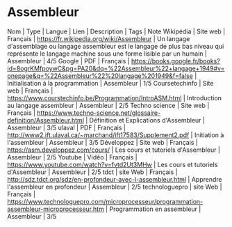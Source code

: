 # Assembleur

Nom | Type | Langue | Lien | Description | Tags | Note
Wikipédia | Site web | Français | https://fr.wikipedia.org/wiki/Assembleur | Un langage d'assemblage ou langage assembleur est le langage de plus bas niveau qui représente le langage machine sous une forme lisible par un humain | Assembleur |  4/5
Google | PDF | Français | https://books.google.fr/books?id=8ogrKMfpoywC&pg=PA20&dq=%22Assembleur%22+langage+1949#v=onepage&q=%22Assembleur%22%20langage%201949&f=false | Initialisation à la programmation | Assembleur |  1/5
Coursetechinfo | Site web | Français | https://www.courstechinfo.be/Programmation/IntroASM.html | Introduction au langage assembleur | Assembleur |  2/5
Techno science | Site web | Français | https://www.techno-science.net/glossaire-definition/Assembleur.html | Définition et Explications d'Assembleur | Assembleur |  3/5
ulaval | PDF | Français | http://www2.ift.ulaval.ca/~marchand/ift17583/Supplement2.pdf | Initiation à l'assembleur | Assembleur |  3/5
Développez | Site web | Français | https://asm.developpez.com/cours/ | Les cours et tutoriels d'Assembleur | Assembleur |  2/5
Youtube | Vidéo | Français | https://www.youtube.com/watch?v=fvtd2Ut3MHw | Les cours et tutoriels d'Assembleur | Assembleur |  2/5
tdct | site Web | Français | http://sdz.tdct.org/sdz/en-profondeur-avec-l-assembleur.html | Apprendre l'assembleur en profondeur | Assembleur |  2/5
technologuepro | site Web | Français | https://www.technologuepro.com/microprocesseur/programmation-assembleur-microprocesseur.htm | Programmation en assembleur | Assembleur |  3/5